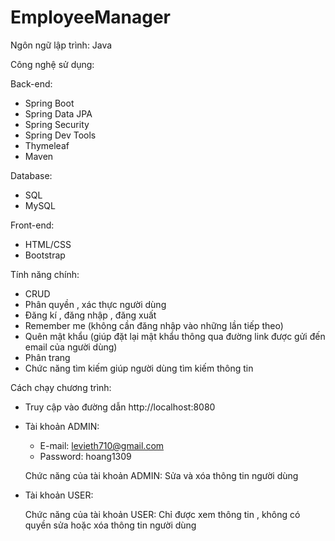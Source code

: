 # EmployeeManager
Ngôn ngữ lập trình: Java

Công nghệ sử dụng:

Back-end:
 - Spring Boot
 - Spring Data JPA
 - Spring Security
 - Spring Dev Tools
 - Thymeleaf
 - Maven
 
Database:
 - SQL
 - MySQL
 
Front-end:
 - HTML/CSS
 - Bootstrap
 
 Tính năng chính:
 
  - CRUD
  - Phân quyền , xác thực người dùng
  - Đăng kí , đăng nhập , đăng xuất
  - Remember me (không cần đăng nhập vào những lần tiếp theo)
  - Quên mật khẩu (giúp đặt lại mật khẩu thông qua đường link được gửi đến email của người dùng)
  - Phân trang
  - Chức năng tìm kiếm giúp người dùng tìm kiếm thông tin
  
 Cách chạy chương trình:
 
 - Truy cập vào đường dẫn http://localhost:8080
 - Tài khoản ADMIN:
    + E-mail: levieth710@gmail.com
    + Password: hoang1309
    
    Chức năng của tài khoản ADMIN: Sửa và xóa thông tin người dùng
 - Tài khoản USER:
    
    Chức năng của tài khoản USER: Chỉ được xem thông tin , không có quyền sửa hoặc xóa thông tin người dùng
  
  
  
 
 
